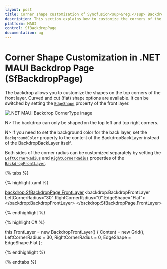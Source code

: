 ```yaml
---
layout: post
title: Corner shape customization of Syncfusion<sup>&reg;</sup> Backdrop Page | Syncfusion<sup>&reg;</sup>
description: This section explains how to customize the corners of the front layer of the backdrop to flat and curve shapes. 
platform: MAUI
control: SfBackdropPage
documentation: ug
---
```


# Corner Shape Customization in .NET MAUI Backdrop Page (SfBackdropPage)

The backdrop allows you to customize the shapes on the top corners of the front layer. Curved and cut (flat) shape options are available. It can be switched by setting the [`EdgeShape`](https://help.syncfusion.com/cr/maui/Syncfusion.Maui.Backdrop.BackdropFrontLayer.html#Syncfusion_Maui_Backdrop_BackdropFrontLayer_EdgeShape) property of the front layer.

![.NET MAUI Backdrop CornerType image](images/corner-shape/edge-shape.png)

N> The backdrop can only be shaped on the top left and top right corners.

N> If you need to set the background color for the back layer, set the `BackgroundColor` property to the content of the BackdropBackLayer instead of the BackdropBackLayer itself.

Both sides of the corner radius can be customized separately by setting the [`LeftCornerRadius`](https://help.syncfusion.com/cr/maui/Syncfusion.Maui.Backdrop.BackdropFrontLayer.html#Syncfusion_Maui_Backdrop_BackdropFrontLayer_LeftCornerRadius) and [`RightCornerRadius`](https://help.syncfusion.com/cr/maui/Syncfusion.Maui.Backdrop.BackdropFrontLayer.html#Syncfusion_Maui_Backdrop_BackdropFrontLayer_RightCornerRadius) properties of the [`BackdropFrontLayer`](https://help.syncfusion.com/cr/maui/Syncfusion.Maui.Backdrop.BackdropFrontLayer.html).

{% tabs %} 

{% highlight xaml %} 

<backdrop:SfBackdropPage.FrontLayer>
        <backdrop:BackdropFrontLayer LeftCornerRadius="30" RightCornerRadius="0" EdgeShape="Flat">
            <Grid />
        </backdrop:BackdropFrontLayer>
</backdrop:SfBackdropPage.FrontLayer> 

{% endhighlight %}

{% highlight C# %} 

this.FrontLayer = new BackdropFrontLayer()
{
	Content = new Grid(),
	LeftCornerRadius = 30,
	RightCornerRadius = 0,
	EdgeShape = EdgeShape.Flat
};

{% endhighlight %}

{% endtabs %}